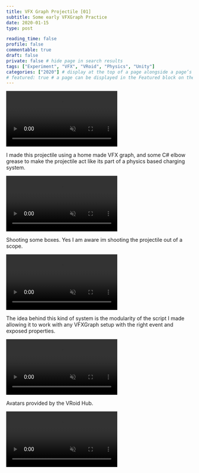 ```yaml
---
title: VFX Graph Projectile [01]
subtitle: Some early VFXGraph Practice
date: 2020-01-15
type: post

reading_time: false
profile: false
commentable: true
draft: false
private: false # hide page in search results
tags: ["Experiment", "VFX", "VRoid", "Physics", "Unity"]
categories: ["2020"] # display at the top of a page alongside a page’s metadata
# featured: true # a page can be displayed in the Featured block on the homepage. This is useful for sticky, announcement blog posts or selected publications etc.
---
```

<div class="video_thing">
    <video muted autoplay="" name="media" loop=""><source src="https://raw.githack.com/Denchyaknow/GitSite_Dencho/Develop/assets/media/projects/VFXGraphProjectile01/XRLog_2020_040.webm" type="video/mp4"></video>
</div>

<!--more-->

<p>I made this projectile using a home made VFX graph, and some C# elbow grease to make the projectile act like its part of a physics based charging system.</p>

<div class="video_thing">
    <video muted autoplay="" name="media" loop=""><source src="https://raw.githack.com/Denchyaknow/GitSite_Dencho/Develop/assets/media/projects/VFXGraphProjectile01/XRLog_2020_037.webm" type="video/mp4"></video>
</div>

<p>Shooting some boxes. Yes I am aware im shooting the projectile out of a scope.</p>

<div class="video_thing">
    <video muted autoplay="" name="media" loop=""><source src="https://raw.githack.com/Denchyaknow/GitSite_Dencho/Develop/assets/media/projects/VFXGraphProjectile01/XRLog_2020_027.webm" type="video/mp4"></video>
</div>

<p>The idea behind this kind of system is the modularity of the script I made allowing it to work with any VFXGraph setup with the right event and exposed properties.</p>

<div class="video_thing">
    <video muted autoplay="" name="media" loop=""><source src="https://raw.githack.com/Denchyaknow/GitSite_Dencho/Develop/assets/media/projects/VFXGraphProjectile01/XRLog_2020_046.webm" type="video/mp4"></video>
</div>

<p>Avatars provided by the VRoid Hub.</p>

<div class="video_thing">
    <video muted autoplay="" name="media" loop=""><source src="https://raw.githack.com/Denchyaknow/GitSite_Dencho/Develop/assets/media/projects/VFXGraphProjectile01/XRLog_2020_048.webm" type="video/mp4"></video>
</div>